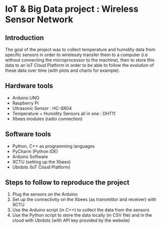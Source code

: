 # IoT & Big Data project : Wireless Sensor Network

## Introduction

The goal of the project was to collect temperature and humidity data from specific sensors in order to wirelessly transfer them to a computer (i.e without connecting the microprocessor to the machine), then to store this data to an IoT Cloud Platform in order to be able to follow the evolution of these data over time (with plots and charts for example).

## Hardware tools

-  Arduino UNO
-  Raspberry Pi
-  Ultrasonic Sensor : HC-SR04
-  Temperature + Humidity Sensors all in one : DHT11
-  Xbees modules (radio connection)

## Software tools

-  Python, C++ as programming languages
-  PyCharm (Python IDE)
-  Arduino Software 
-  XCTU (setting up the Xbees)
-  Ubidots (IoT Cloud Platform)

## Steps to follow to reproduce the project

1. Plug the sensors on the Arduino
2. Set up the connectivity on the Xbees (as transmittor and receiver) with XCTU
3. Use the Arduino script (in C++) to collect the data from the sensors
4. Use the Python script to store the data locally (in CSV file) and in the cloud with Ubidots (with API key provided by the website)
